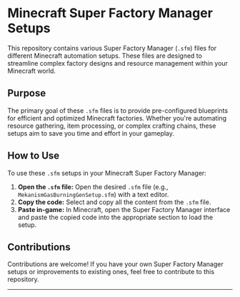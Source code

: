 # Minecraft Super Factory Manager Setups

This repository contains various Super Factory Manager (`.sfm`) files for different Minecraft automation setups. These files are designed to streamline complex factory designs and resource management within your Minecraft world.

## Purpose

The primary goal of these `.sfm` files is to provide pre-configured blueprints for efficient and optimized Minecraft factories. Whether you're automating resource gathering, item processing, or complex crafting chains, these setups aim to save you time and effort in your gameplay.

## How to Use

To use these `.sfm` setups in your Minecraft Super Factory Manager:

1.  **Open the `.sfm` file:** Open the desired `.sfm` file (e.g., `MekanismGasBurningGenSetup.sfm`) with a text editor.
2.  **Copy the code:** Select and copy all the content from the `.sfm` file.
3.  **Paste in-game:** In Minecraft, open the Super Factory Manager interface and paste the copied code into the appropriate section to load the setup.

## Contributions

Contributions are welcome! If you have your own Super Factory Manager setups or improvements to existing ones, feel free to contribute to this repository.

---

